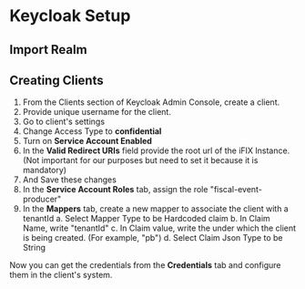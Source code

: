 # Keycloak Setup

## Import Realm

## Creating Clients

1. From the Clients section of Keycloak Admin Console, create a client. 
2. Provide unique username for the client. 
3. Go to client's settings
4. Change Access Type to **confidential**
5. Turn on **Service Account Enabled**
6. In the **Valid Redirect URIs** field provide the root url of the iFIX Instance. (Not important for our purposes but need to set it because it is mandatory)
7. And Save these changes
8. In the **Service Account Roles** tab, assign the role "fiscal-event-producer"
9. In the **Mappers** tab, create a new mapper to associate the client with a tenantId
	a. Select Mapper Type to be Hardcoded claim
	b. In Claim Name, write "tenantId"
	c. In Claim value, write the <government-id> under which the client is being created. (For example, "pb")
	d. Select Claim Json Type to be String

Now you can get the credentials from the **Credentials** tab and configure them in the client's system. 